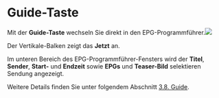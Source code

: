 # Guide-Taste

Mit der **Guide-Taste** wechseln Sie direkt in den EPG-Programmführer.![](https://manula.r.sizr.io/large/user/16317/img/tv-replay-guide-1.png)

Der Vertikale-Balken zeigt das **Jetzt** an.

Im unteren Bereich des EPG-Programmführer-Fensters wird der **Titel**, **Sender**, **Start-** und **Endzeit** sowie **EPGs** und **Teaser-Bild** selektieren Sendung angezeigt.

Weitere Details finden Sie unter folgendem Abschnitt [3.8. Guide](https://admin.manula.com/editor-view.php?p=19423&v=21403&l=de&pt=536173#3-8-guide).

